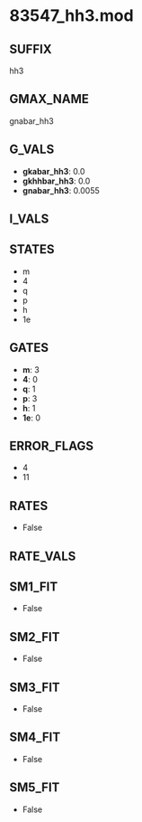 # 83547_hh3.mod

## SUFFIX

hh3

## GMAX_NAME

gnabar_hh3

## G_VALS

- **gkabar_hh3**: 0.0
- **gkhhbar_hh3**: 0.0
- **gnabar_hh3**: 0.0055

## I_VALS


## STATES

- m
- 4
- q
- p
- h
- 1e

## GATES

- **m**: 3
- **4**: 0
- **q**: 1
- **p**: 3
- **h**: 1
- **1e**: 0

## ERROR_FLAGS

- 4
- 11

## RATES

- False

## RATE_VALS


## SM1_FIT

- False

## SM2_FIT

- False

## SM3_FIT

- False

## SM4_FIT

- False

## SM5_FIT

- False

